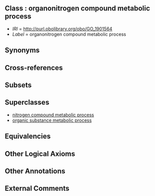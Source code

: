 
## Class : organonitrogen compound metabolic process

 * *IRI* = http://purl.obolibrary.org/obo/GO_1901564
 * *Label* = organonitrogen compound metabolic process

## Synonyms


## Cross-references


## Subsets


## Superclasses

 * [nitrogen compound metabolic process](../../GO/07/GO_0006807.md)
 * [organic substance metabolic process](../../GO/04/GO_0071704.md)

## Equivalencies


## Other Logical Axioms


## Other Annotations


## External Comments

